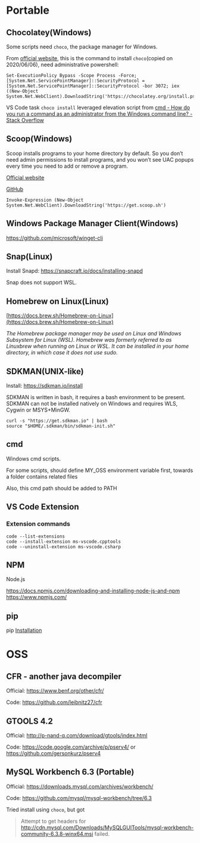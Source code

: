# Portable

## Chocolatey(Windows)

Some scripts need `choco`, the package manager for Windows.

From [official website](https://chocolatey.org/install), this is the command to install `choco`(copied on 2020/06/06), need administrative powershell:

```
Set-ExecutionPolicy Bypass -Scope Process -Force; [System.Net.ServicePointManager]::SecurityProtocol = [System.Net.ServicePointManager]::SecurityProtocol -bor 3072; iex ((New-Object System.Net.WebClient).DownloadString('https://chocolatey.org/install.ps1'))
```

VS Code task `choco install` leveraged elevation script from [cmd - How do you run a command as an administrator from the Windows command line? - Stack Overflow](https://stackoverflow.com/questions/5944180/how-do-you-run-a-command-as-an-administrator-from-the-windows-command-line/5953967)

## Scoop(Windows)

Scoop installs programs to your home directory by default. So you don’t need admin permissions to install programs, and you won’t see UAC popups every time you need to add or remove a program.

[Official website](https://scoop.sh/)

[GitHub](https://github.com/lukesampson/scoop)

```
Invoke-Expression (New-Object System.Net.WebClient).DownloadString('https://get.scoop.sh')
```

## Windows Package Manager Client(Windows)

https://github.com/microsoft/winget-cli

## Snap(Linux)

Install Snapd: https://snapcraft.io/docs/installing-snapd

Snap does not support WSL.

## Homebrew on Linux(Linux)

[https://docs.brew.sh/Homebrew-on-Linux](https://docs.brew.sh/Homebrew-on-Linux)

*The Homebrew package manager may be used on Linux and Windows Subsystem for Linux (WSL). Homebrew was formerly referred to as Linuxbrew when running on Linux or WSL. It can be installed in your home directory, in which case it does not use sudo.*

## SDKMAN(UNIX-like)

Install: https://sdkman.io/install

SDKMAN is written in bash, it requires a bash environment to be present.  
SDKMAN can not be installed natively on Windows and requires WLS, Cygwin or MSYS+MinGW.

```
curl -s "https://get.sdkman.io" | bash
source "$HOME/.sdkman/bin/sdkman-init.sh"
```

## cmd

Windows cmd scripts.

For some scripts, should define MY\_OSS environment variable first, towards a folder contains related files

Also, this cmd path should be added to PATH

## VS Code Extension

### Extension commands

```
code --list-extensions
code --install-extension ms-vscode.cpptools
code --uninstall-extension ms-vscode.csharp
```

## NPM

Node.js

https://docs.npmjs.com/downloading-and-installing-node-js-and-npm
https://www.npmjs.com/


## pip

pip [Installation](https://pip.pypa.io/en/stable/installing/)


# OSS

## CFR - another java decompiler

Official: https://www.benf.org/other/cfr/

Code: https://github.com/leibnitz27/cfr

## GTOOLS 4.2

Official: http://p-nand-q.com/download/gtools/index.html

Code: https://code.google.com/archive/p/pserv4/ or https://github.com/gersonkurz/pserv4

## MySQL Workbench 6.3 (Portable)

Official: https://downloads.mysql.com/archives/workbench/

Code: https://github.com/mysql/mysql-workbench/tree/6.3

Tried install using `choco`, but got

> Attempt to get headers for http://cdn.mysql.com/Downloads/MySQLGUITools/mysql-workbench-community-6.3.8-winx64.msi failed.